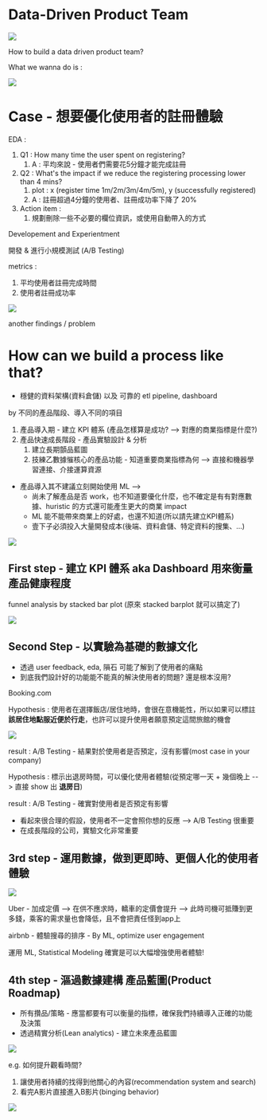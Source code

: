 # Data-Driven Product Team

<img src='../../assets/pa1-2_1.png'></img>

How to build a data driven product team?


What we wanna do is :

<img src='../../assets/pa1-2_2.png'></img>

# Case - 想要優化使用者的註冊體驗

EDA : 

1. Q1 : How many time the user spent on registering? 
   1. A : 平均來說 - 使用者們需要花5分鐘才能完成註冊
2. Q2 : What's the impact if we reduce the registering processing lower than 4 mins? 
   1. plot : x (register time 1m/2m/3m/4m/5m), y (successfully registered)
   2. A : 註冊超過4分鐘的使用者、註冊成功率下降了 20%
3. Action item : 
   1. 規劃刪除一些不必要的欄位資訊，或使用自動帶入的方式
  

Developement and Experientment

開發 & 進行小規模測試 (A/B Testing)

metrics : 

1. 平均使用者註冊完成時間
2. 使用者註冊成功率

<img src='../../assets/pa1-2_3.png'></img>

another findings / problem


# How can we build a process like that?

* 穩健的資料架構(資料倉儲) 以及 可靠的 etl pipeline, dashboard

by 不同的產品階段、導入不同的項目


1. 產品導入期 - 建立 KPI 體系 (產品怎樣算是成功? --> 對應的商業指標是什麼?)
2. 產品快速成長階段 - 產品實驗設計 & 分析
   1. 建立長期顫品藍圖
   2. 技練乙數據慛核心的產品功能 - 知道重要商業指標為何 --> 直接和機器學習連接、介接運算資源

* 產品導入其不建議立刻開始使用 ML --> 
  * 尚未了解產品是否 work，也不知道要優化什麼，也不確定是有有對應數據、huristic 的方式還可能產生更大的商業 impact
  * ML 能不能帶來商業上的好處，也還不知道(所以請先建立KPI體系)
  * 壹下子必須投入大量開發成本(後端、資料倉儲、特定資料的搜集、...)

<img src='../../assets/pa1-2_4.png'></img>

## First step - 建立 KPI 體系 aka Dashboard 用來衡量產品健康程度

funnel analysis by stacked bar plot (原來 stacked barplot 就可以搞定了)

<img src='../../assets/pa1-2_5.png'></img>

## Second Step - 以實驗為基礎的數據文化

* 透過 user feedback, eda, 隕石 可能了解到了使用者的痛點
* 到底我們設計好的功能能不能真的解決使用者的問題? 還是根本沒用?

Booking.com 

Hypothesis : 使用者在選擇飯店/居住地時，會很在意機能性，所以如果可以標註**該居住地點服近便於行走**，也許可以提升使用者願意預定這間旅館的機會

<img src='../../assets/pa1-2_6.png'></img>


result : A/B Testing - 結果對於使用者是否預定，沒有影響(most case in your company)

Hypothesis : 標示出退房時間，可以優化使用者體驗(從預定哪一天 + 幾個晚上 --> 直接 show 出 **退房日**)

result : A/B Testing - 確實對使用者是否預定有影響

* 看起來很合理的假設，使用者不一定會照你想的反應 --> A/B Testing 很重要
* 在成長階段的公司，實驗文化非常重要

## 3rd step - 運用數據，做到更即時、更個人化的使用者體驗


<img src='../../assets/pa1-2_7.png'></img>

Uber - 加成定價 --> 在供不應求時，轎車的定價會提升 --> 此時司機可抵賺到更多錢，乘客的需求量也會降低，且不會把責任怪到app上

airbnb - 體驗搜尋的排序 - By ML, optimize user engagement

運用 ML, Statistical Modeling 確實是可以大幅增強使用者體驗!

## 4th step - 漚過數據建構 產品藍圖(Product Roadmap)

* 所有攢品/策略 - 應當都要有可以衡量的指標，確保我們持續導入正確的功能及決策
* 透過精實分析(Lean analytics) - 建立未來產品藍圖

<img src='../../assets/pa1-2_8.png'></img>

e.g. 如何提升觀看時間?

1. 讓使用者持續的找得到他關心的內容(recommendation system and search)
2. 看完A影片直接進入B影片(binging behavior)

<img src='../../assets/pa1-2_9.png'></img>